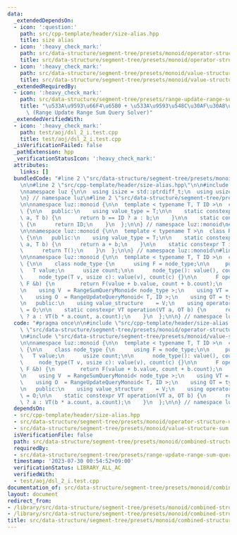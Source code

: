 ```yaml
---
data:
  _extendedDependsOn:
  - icon: ':question:'
    path: src/cpp-template/header/size-alias.hpp
    title: size alias
  - icon: ':heavy_check_mark:'
    path: src/data-structure/segment-tree/presets/monoid/operator-structure-update.hpp
    title: src/data-structure/segment-tree/presets/monoid/operator-structure-update.hpp
  - icon: ':heavy_check_mark:'
    path: src/data-structure/segment-tree/presets/monoid/value-structure-sum.hpp
    title: src/data-structure/segment-tree/presets/monoid/value-structure-sum.hpp
  _extendedRequiredBy:
  - icon: ':heavy_check_mark:'
    path: src/data-structure/segment-tree/presets/range-update-range-sum-query-solver.hpp
    title: "\u533A\u9593\u66F4\u65B0 + \u533A\u9593\u548C\u30AF\u30A8\u30EA solver\
      \ (Range Update Range Sum Query Solver)"
  _extendedVerifiedWith:
  - icon: ':heavy_check_mark:'
    path: test/aoj/dsl_2_i.test.cpp
    title: test/aoj/dsl_2_i.test.cpp
  _isVerificationFailed: false
  _pathExtension: hpp
  _verificationStatusIcon: ':heavy_check_mark:'
  attributes:
    links: []
  bundledCode: "#line 2 \"src/data-structure/segment-tree/presets/monoid/combined-structure-update-sum.hpp\"\
    \n\n#line 2 \"src/cpp-template/header/size-alias.hpp\"\n\n#include <cstddef>\n\
    \nnamespace luz {\n\n  using isize = std::ptrdiff_t;\n  using usize = std::size_t;\n\
    \n} // namespace luz\n#line 2 \"src/data-structure/segment-tree/presets/monoid/operator-structure-update.hpp\"\
    \n\nnamespace luz::monoid {\n\n  template < typename T, T ID >\n  class RangeUpdateQueryMonoid\
    \ {\n\n   public:\n    using value_type = T;\n\n    static constexpr T operation(T\
    \ a, T b) {\n      return b == ID ? a : b;\n    }\n\n    static constexpr T identity()\
    \ {\n      return ID;\n    }\n  };\n\n} // namespace luz::monoid\n#line 2 \"src/data-structure/segment-tree/presets/monoid/value-structure-sum.hpp\"\
    \n\nnamespace luz::monoid {\n\n  template < typename T >\n  class RangeSumQueryMonoid\
    \ {\n\n   public:\n    using value_type = T;\n\n    static constexpr T operation(T\
    \ a, T b) {\n      return a + b;\n    }\n\n    static constexpr T identity() {\n\
    \      return T();\n    }\n  };\n\n} // namespace luz::monoid\n#line 6 \"src/data-structure/segment-tree/presets/monoid/combined-structure-update-sum.hpp\"\
    \n\nnamespace luz::monoid {\n\n  template < typename T, T ID >\n  class RangeUpdateRangeSumQueryMonoid\
    \ {\n\n    class node_type {\n      using F = node_type;\n\n     public:\n   \
    \   T value;\n      usize count;\n\n      node_type(): value(), count() {}\n \
    \     node_type(T v, usize c): value(v), count(c) {}\n\n      F operator+(const\
    \ F &b) {\n        return F(value + b.value, count + b.count);\n      }\n    };\n\
    \n    using V  = RangeSumQueryMonoid< node_type >;\n    using VT = typename V::value_type;\n\
    \    using O  = RangeUpdateQueryMonoid< T, ID >;\n    using OT = typename O::value_type;\n\
    \n   public:\n    using value_structure    = V;\n    using operator_structure\
    \ = O;\n\n    static constexpr VT operation(VT a, OT b) {\n      return b == ID\
    \ ? a : VT(b * a.count, a.count);\n    }\n  };\n\n} // namespace luz::monoid\n"
  code: "#pragma once\n\n#include \"src/cpp-template/header/size-alias.hpp\"\n#include\
    \ \"src/data-structure/segment-tree/presets/monoid/operator-structure-update.hpp\"\
    \n#include \"src/data-structure/segment-tree/presets/monoid/value-structure-sum.hpp\"\
    \n\nnamespace luz::monoid {\n\n  template < typename T, T ID >\n  class RangeUpdateRangeSumQueryMonoid\
    \ {\n\n    class node_type {\n      using F = node_type;\n\n     public:\n   \
    \   T value;\n      usize count;\n\n      node_type(): value(), count() {}\n \
    \     node_type(T v, usize c): value(v), count(c) {}\n\n      F operator+(const\
    \ F &b) {\n        return F(value + b.value, count + b.count);\n      }\n    };\n\
    \n    using V  = RangeSumQueryMonoid< node_type >;\n    using VT = typename V::value_type;\n\
    \    using O  = RangeUpdateQueryMonoid< T, ID >;\n    using OT = typename O::value_type;\n\
    \n   public:\n    using value_structure    = V;\n    using operator_structure\
    \ = O;\n\n    static constexpr VT operation(VT a, OT b) {\n      return b == ID\
    \ ? a : VT(b * a.count, a.count);\n    }\n  };\n\n} // namespace luz::monoid\n"
  dependsOn:
  - src/cpp-template/header/size-alias.hpp
  - src/data-structure/segment-tree/presets/monoid/operator-structure-update.hpp
  - src/data-structure/segment-tree/presets/monoid/value-structure-sum.hpp
  isVerificationFile: false
  path: src/data-structure/segment-tree/presets/monoid/combined-structure-update-sum.hpp
  requiredBy:
  - src/data-structure/segment-tree/presets/range-update-range-sum-query-solver.hpp
  timestamp: '2023-07-30 00:54:52+09:00'
  verificationStatus: LIBRARY_ALL_AC
  verifiedWith:
  - test/aoj/dsl_2_i.test.cpp
documentation_of: src/data-structure/segment-tree/presets/monoid/combined-structure-update-sum.hpp
layout: document
redirect_from:
- /library/src/data-structure/segment-tree/presets/monoid/combined-structure-update-sum.hpp
- /library/src/data-structure/segment-tree/presets/monoid/combined-structure-update-sum.hpp.html
title: src/data-structure/segment-tree/presets/monoid/combined-structure-update-sum.hpp
---
```

